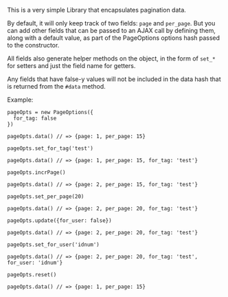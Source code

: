 This is a very simple Library that encapsulates pagination data.

By default, it will only keep track of two fields: `page` and `per_page`.
But you can add other fields that can be passed to an AJAX call by defining
them, along with a default value, as part of the PageOptions options hash
passed to the constructor.

All fields also generate helper methods on the object, in the form of `set_*`
for setters and just the field name for getters.

Any fields that have false-y values will not be included in the data hash that
is returned from the `#data` method.

Example:

    pageOpts = new PageOptions({
      for_tag: false
    })

    pageOpts.data() // => {page: 1, per_page: 15}

    pageOpts.set_for_tag('test')

    pageOpts.data() // => {page: 1, per_page: 15, for_tag: 'test'}

    pageOpts.incrPage()

    pageOpts.data() // => {page: 2, per_page: 15, for_tag: 'test'}

    pageOpts.set_per_page(20)

    pageOpts.data() // => {page: 2, per_page: 20, for_tag: 'test'}

    pageOpts.update({for_user: false})

    pageOpts.data() // => {page: 2, per_page: 20, for_tag: 'test'}

    pageOpts.set_for_user('idnum')

    pageOpts.data() // => {page: 2, per_page: 20, for_tag: 'test', for_user: 'idnum'}

    pageOpts.reset()

    pageOpts.data() // => {page: 1, per_page: 15}



